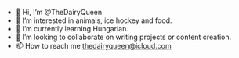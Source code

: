 - 👋 Hi, I’m @TheDairyQueen
- 👀 I’m interested in animals, ice hockey and food.
- 🌱 I’m currently learning Hungarian.
- 💞️ I’m looking to collaborate on writing projects or content creation.
- 📫 How to reach me thedairyqueen@icloud.com

<!---
TheDairyQueen/TheDairyQueen is a ✨ special ✨ repository because its `README.md` (this file) appears on your GitHub profile.
You can click the Preview link to take a look at your changes.
--->
